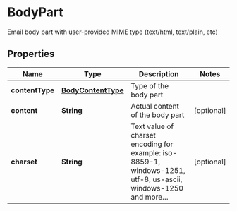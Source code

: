 

# BodyPart

Email body part with user-provided MIME type (text/html, text/plain, etc)
## Properties

Name | Type | Description | Notes
------------ | ------------- | ------------- | -------------
**contentType** | [**BodyContentType**](BodyContentType.md) | Type of the body part | 
**content** | **String** | Actual content of the body part |  [optional]
**charset** | **String** | Text value of charset encoding for example: iso-8859-1, windows-1251, utf-8, us-ascii, windows-1250 and more… |  [optional]



